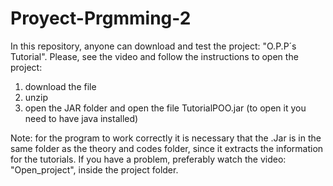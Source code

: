 # Proyect-Prgmming-2
In this repository, anyone can download and test the project: "O.P.P´s Tutorial". Please, see the video and follow the instructions to open the project:
1) download the file
2) unzip
3) open the JAR folder and open the file TutorialPOO.jar (to open it you need to have java installed)

Note: for the program to work correctly it is necessary that the .Jar is in the same folder as the
theory and codes folder, since it extracts the information for the tutorials.
If you have a problem, preferably watch the video: "Open_project", inside the project folder.
